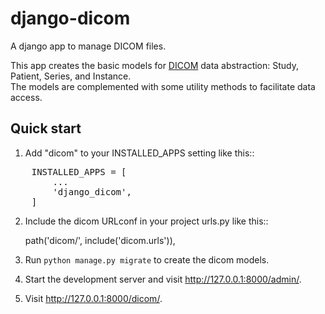 # django-dicom



A django app to manage DICOM files.

This app creates the basic models for [DICOM][1] data abstraction: Study, Patient, Series, and Instance.  
The models are complemented with some utility methods to facilitate data access.



Quick start
-----------

1. Add "dicom" to your INSTALLED_APPS setting like this::

<pre>
    INSTALLED_APPS = [  
        ...  
        'django_dicom',  
    ]  
</pre>

2. Include the dicom URLconf in your project urls.py like this::

    path('dicom/', include('dicom.urls')),

3. Run `python manage.py migrate` to create the dicom models.

4. Start the development server and visit http://127.0.0.1:8000/admin/.

5. Visit http://127.0.0.1:8000/dicom/.




[1]: https://www.dicomstandard.org/
